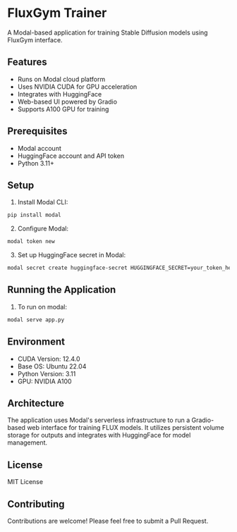 # FluxGym Trainer

A Modal-based application for training Stable Diffusion models using FluxGym interface.

## Features

- Runs on Modal cloud platform
- Uses NVIDIA CUDA for GPU acceleration
- Integrates with HuggingFace
- Web-based UI powered by Gradio
- Supports A100 GPU for training

## Prerequisites

- Modal account
- HuggingFace account and API token
- Python 3.11+

## Setup

1. Install Modal CLI:
```bash
pip install modal
```

2. Configure Modal:
```bash
modal token new
```

3. Set up HuggingFace secret in Modal:
```bash
modal secret create huggingface-secret HUGGINGFACE_SECRET=your_token_here
```

## Running the Application

1. To run on modal:
```bash
modal serve app.py
```

## Environment

- CUDA Version: 12.4.0
- Base OS: Ubuntu 22.04
- Python Version: 3.11
- GPU: NVIDIA A100

## Architecture

The application uses Modal's serverless infrastructure to run a Gradio-based web interface for training FLUX models. It utilizes persistent volume storage for outputs and integrates with HuggingFace for model management.

## License

MIT License

## Contributing

Contributions are welcome! Please feel free to submit a Pull Request. 